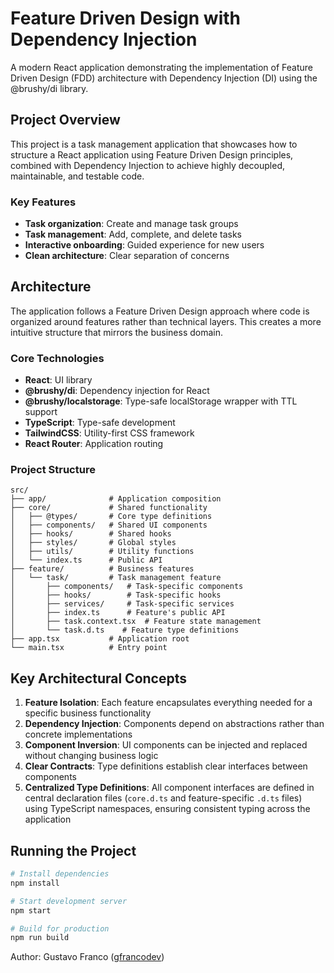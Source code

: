 # Feature Driven Design with Dependency Injection

A modern React application demonstrating the implementation of Feature Driven Design (FDD) architecture with Dependency Injection (DI) using the @brushy/di library.

## Project Overview

This project is a task management application that showcases how to structure a React application using Feature Driven Design principles, combined with Dependency Injection to achieve highly decoupled, maintainable, and testable code.

### Key Features

- **Task organization**: Create and manage task groups
- **Task management**: Add, complete, and delete tasks
- **Interactive onboarding**: Guided experience for new users
- **Clean architecture**: Clear separation of concerns

## Architecture

The application follows a Feature Driven Design approach where code is organized around features rather than technical layers. This creates a more intuitive structure that mirrors the business domain.

### Core Technologies

- **React**: UI library
- **@brushy/di**: Dependency injection for React
- **@brushy/localstorage**: Type-safe localStorage wrapper with TTL support
- **TypeScript**: Type-safe development
- **TailwindCSS**: Utility-first CSS framework
- **React Router**: Application routing

### Project Structure

```
src/
├── app/              # Application composition
├── core/             # Shared functionality
│   ├── @types/       # Core type definitions
│   ├── components/   # Shared UI components
│   ├── hooks/        # Shared hooks
│   ├── styles/       # Global styles
│   ├── utils/        # Utility functions
│   └── index.ts      # Public API
├── feature/          # Business features
│   └── task/         # Task management feature
│       ├── components/   # Task-specific components
│       ├── hooks/        # Task-specific hooks
│       ├── services/     # Task-specific services
│       ├── index.ts      # Feature's public API
│       ├── task.context.tsx  # Feature state management
│       └── task.d.ts    # Feature type definitions
├── app.tsx           # Application root
└── main.tsx          # Entry point
```

## Key Architectural Concepts

1. **Feature Isolation**: Each feature encapsulates everything needed for a specific business functionality
2. **Dependency Injection**: Components depend on abstractions rather than concrete implementations
3. **Component Inversion**: UI components can be injected and replaced without changing business logic
4. **Clear Contracts**: Type definitions establish clear interfaces between components
5. **Centralized Type Definitions**: All component interfaces are defined in central declaration files (`core.d.ts` and feature-specific `.d.ts` files) using TypeScript namespaces, ensuring consistent typing across the application

## Running the Project

```bash
# Install dependencies
npm install

# Start development server
npm start

# Build for production
npm run build
```

Author: Gustavo Franco ([gfrancodev](https://github.com/gfrancodev))
